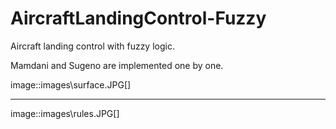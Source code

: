# AircraftLandingControl-Fuzzy

Aircraft landing control with fuzzy logic.

Mamdani and Sugeno are implemented one by one.


image::images\surface.JPG[]

----

image::images\rules.JPG[]